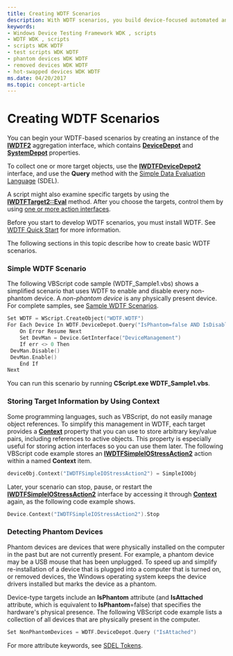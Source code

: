 ```yaml
---
title: Creating WDTF Scenarios
description: With WDTF scenarios, you build device-focused automated and customized test scenarios using the WDTF framework.
keywords:
- Windows Device Testing Framework WDK , scripts
- WDTF WDK , scripts
- scripts WDK WDTF
- test scripts WDK WDTF
- phantom devices WDK WDTF
- removed devices WDK WDTF
- hot-swapped devices WDK WDTF
ms.date: 04/20/2017
ms.topic: concept-article
---
```


# Creating WDTF Scenarios


You can begin your WDTF-based scenarios by creating an instance of the [**IWDTF2**](/windows-hardware/drivers/ddi/index) aggregation interface, which contains [**DeviceDepot**](/windows-hardware/drivers/ddi/wdtf/nf-wdtf-iwdtf2-get_devicedepot) and [**SystemDepot**](/windows-hardware/drivers/ddi/wdtf/nf-wdtf-iwdtf2-get_systemdepot) properties.

To collect one or more target objects, use the [**IWDTFDeviceDepot2**](/windows-hardware/drivers/ddi/wdtf/nn-wdtf-iwdtfdevicedepot2) interface, and use the **Query** method with the [Simple Data Evaluation Language](simple-data-evaluation-language-overview.md) (SDEL).

A script might also examine specific targets by using the [**IWDTFTarget2::Eval**](/windows-hardware/drivers/ddi/wdtf/nf-wdtf-iwdtftarget2-eval) method. After you choose the targets, control them by using [one or more action interfaces](controlling-targets.md).

Before you start to develop WDTF scenarios, you must install WDTF. See [WDTF Quick Start](wdtf-quick-start-.md) for more information.

The following sections in this topic describe how to create basic WDTF scenarios.

### Simple WDTF Scenario

The following VBScript code sample (WDTF\_Sample1.vbs) shows a simplified scenario that uses WDTF to enable and disable every non-phantom device. A *non-phantom device* is any physically present device. For complete samples, see [Sample WDTF Scenarios](sample-wdtf-scenarios.md).

```cpp
Set WDTF = WScript.CreateObject("WDTF.WDTF")
For Each Device In WDTF.DeviceDepot.Query("IsPhantom=false AND IsDisableable")
    On Error Resume Next
    Set DevMan = Device.GetInterface("DeviceManagement")
    If err <> 0 Then
 DevMan.Disable()
 DevMan.Enable()
    End If
Next
```

You can run this scenario by running **CScript.exe WDTF\_Sample1.vbs**.

### Storing Target Information by Using Context

Some programming languages, such as VBScript, do not easily manage object references. To simplify this management in WDTF, each target provides a [**Context**](/windows-hardware/drivers/ddi/wdtf/nf-wdtf-iwdtftarget2-put_context) property that you can use to store arbitrary key/value pairs, including references to active objects. This property is especially useful for storing action interfaces so you can use them later. The following VBScript code example stores an [**IWDTFSimpleIOStressAction2**](/windows-hardware/drivers/ddi/wdtfinterfaces/nn-wdtfinterfaces-iwdtfsimpleiostressaction2) action within a named **Context** item.

```cpp
deviceObj.Context("IWDTFSimpleIOStressAction2") = SimpleIOObj
```

Later, your scenario can stop, pause, or restart the [**IWDTFSimpleIOStressAction2**](/windows-hardware/drivers/ddi/wdtfinterfaces/nn-wdtfinterfaces-iwdtfsimpleiostressaction2) interface by accessing it through [**Context**](/windows-hardware/drivers/ddi/wdtf/nf-wdtf-iwdtftarget2-put_context) again, as the following code example shows.

```cpp
Device.Context("IWDTFSimpleIOStressAction2").Stop
```

### Detecting Phantom Devices

Phantom devices are devices that were physically installed on the computer in the past but are not currently present. For example, a phantom device may be a USB mouse that has been unplugged. To speed up and simplify re-installation of a device that is plugged into a computer that is turned on, or removed devices, the Windows operating system keeps the device drivers installed but marks the device as a phantom.

Device-type targets include an **IsPhantom** attribute (and **IsAttached** attribute, which is equivalent to **IsPhantom**=false) that specifies the hardware's physical presence. The following VBScript code example lists a collection of all devices that are physically present in the computer.

```cpp
Set NonPhantomDevices = WDTF.DeviceDepot.Query ("IsAttached")
```

For more attribute keywords, see [SDEL Tokens](/windows-hardware/drivers/ddi/index).

 

